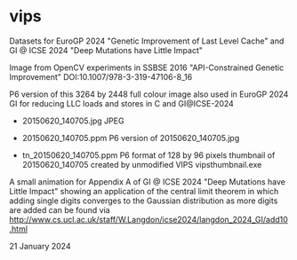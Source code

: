 # vips
Datasets for EuroGP 2024 "Genetic Improvement of Last Level Cache"
and 
GI @ ICSE 2024 "Deep Mutations have Little Impact"

Image from OpenCV experiments in
SSBSE 2016 "API-Constrained Genetic Improvement"
DOI:10.1007/978-3-319-47106-8_16

P6 version of this 3264 by 2448 full colour image also
used in EuroGP 2024 GI for reducing LLC loads and stores
in C
and GI@ICSE-2024

- 20150620_140705.jpg JPEG 

- 20150620_140705.ppm P6 version of 20150620_140705.jpg

- tn_20150620_140705.ppm P6 format 
  of 128 by 96 pixels thumbnail of 20150620_140705
  created by unmodified VIPS vipsthumbnail.exe


A small animation for Appendix A of
GI @ ICSE 2024 "Deep Mutations have Little Impact"
showing an application of the 
central limit theorem
in which adding single digits converges to the Gaussian distribution
as more digits are added
can be found via
http://www.cs.ucl.ac.uk/staff/W.Langdon/icse2024/langdon_2024_GI/add10.html

21 January 2024